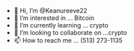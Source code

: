 - 👋 Hi, I’m @Keanureeve22
- 👀 I’m interested in ... Bitcoin 
- 🌱 I’m currently learning ... crypto 
- 💞️ I’m looking to collaborate on ...crypto 
- 📫 How to reach me ... (513) 273-1135

<!---
Keanureeve22/Keanureeve22 is a ✨ special ✨ repository because its `README.md` (this file) appears on your GitHub profile.
You can click the Preview link to take a look at your changes.
--->
